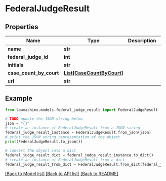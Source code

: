 # FederalJudgeResult


## Properties

Name | Type | Description | Notes
------------ | ------------- | ------------- | -------------
**name** | **str** |  | 
**federal_judge_id** | **int** |  | 
**initials** | **str** |  | 
**case_count_by_court** | [**List[CaseCountByCourt]**](CaseCountByCourt.md) |  | 
**url** | **str** |  | 

## Example

```python
from lawmachine.models.federal_judge_result import FederalJudgeResult

# TODO update the JSON string below
json = "{}"
# create an instance of FederalJudgeResult from a JSON string
federal_judge_result_instance = FederalJudgeResult.from_json(json)
# print the JSON string representation of the object
print(FederalJudgeResult.to_json())

# convert the object into a dict
federal_judge_result_dict = federal_judge_result_instance.to_dict()
# create an instance of FederalJudgeResult from a dict
federal_judge_result_from_dict = FederalJudgeResult.from_dict(federal_judge_result_dict)
```
[[Back to Model list]](../README.md#documentation-for-models) [[Back to API list]](../README.md#documentation-for-api-endpoints) [[Back to README]](../README.md)


